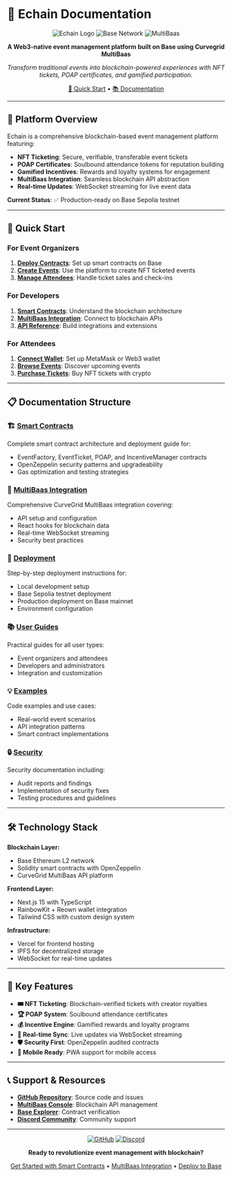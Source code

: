 # 📖 Echain Documentation

<div align="center">

![Echain Logo](https://img.shields.io/badge/Echain-Blockchain_Events_Platform-00D4FF?style=for-the-badge&logo=ethereum&logoColor=white)
![Base Network](https://img.shields.io/badge/Base-Ethereum_L2-0052FF?style=for-the-badge&logo=ethereum&logoColor=white)
![MultiBaas](https://img.shields.io/badge/Curvegrid_MultiBaas-API_Platform-00AEEF?style=for-the-badge&logo=api&logoColor=white)

**A Web3-native event management platform built on Base using Curvegrid MultiBaas**

*Transform traditional events into blockchain-powered experiences with NFT tickets, POAP certificates, and gamified participation.*

[🚀 Quick Start](#-quick-start) • [📚 Documentation](#-documentation-structure)

</div>

---

## 🎯 Platform Overview

Echain is a comprehensive blockchain-based event management platform featuring:

- **NFT Ticketing**: Secure, verifiable, transferable event tickets
- **POAP Certificates**: Soulbound attendance tokens for reputation building
- **Gamified Incentives**: Rewards and loyalty systems for engagement
- **MultiBaas Integration**: Seamless blockchain API abstraction
- **Real-time Updates**: WebSocket streaming for live event data

**Current Status**: ✅ Production-ready on Base Sepolia testnet

---

## 🚀 Quick Start

### For Event Organizers
1. **[Deploy Contracts](./deployment/README.md)**: Set up smart contracts on Base
2. **[Create Events](./guides/README.md#for-event-organizers)**: Use the platform to create NFT ticketed events
3. **[Manage Attendees](./guides/README.md#event-management)**: Handle ticket sales and check-ins

### For Developers
1. **[Smart Contracts](./contracts/README.md)**: Understand the blockchain architecture
2. **[MultiBaas Integration](./integration/README.md)**: Connect to blockchain APIs
3. **[API Reference](./api/README.md)**: Build integrations and extensions

### For Attendees
1. **[Connect Wallet](./guides/README.md#getting-started)**: Set up MetaMask or Web3 wallet
2. **[Browse Events](./examples/README.md)**: Discover upcoming events
3. **[Purchase Tickets](./guides/README.md#buying-tickets)**: Buy NFT tickets with crypto

---

## 📋 Documentation Structure

### 🏗️ [Smart Contracts](./contracts/README.md)
Complete smart contract architecture and deployment guide for:
- EventFactory, EventTicket, POAP, and IncentiveManager contracts
- OpenZeppelin security patterns and upgradeability
- Gas optimization and testing strategies

### 🔗 [MultiBaas Integration](./integration/README.md)
Comprehensive CurveGrid MultiBaas integration covering:
- API setup and configuration
- React hooks for blockchain data
- Real-time WebSocket streaming
- Security best practices

### 🚀 [Deployment](./deployment/README.md)
Step-by-step deployment instructions for:
- Local development setup
- Base Sepolia testnet deployment
- Production deployment on Base mainnet
- Environment configuration

### 📚 [User Guides](./guides/README.md)
Practical guides for all user types:
- Event organizers and attendees
- Developers and administrators
- Integration and customization

### 💡 [Examples](./examples/README.md)
Code examples and use cases:
- Real-world event scenarios
- API integration patterns
- Smart contract implementations

### 🔒 [Security](./security/README.md)
Security documentation including:
- Audit reports and findings
- Implementation of security fixes
- Testing procedures and guidelines

---

## 🛠️ Technology Stack

**Blockchain Layer:**
- Base Ethereum L2 network
- Solidity smart contracts with OpenZeppelin
- CurveGrid MultiBaas API platform

**Frontend Layer:**
- Next.js 15 with TypeScript
- RainbowKit + Reown wallet integration
- Tailwind CSS with custom design system

**Infrastructure:**
- Vercel for frontend hosting
- IPFS for decentralized storage
- WebSocket for real-time updates

---

## 🌟 Key Features

- **🎟️ NFT Ticketing**: Blockchain-verified tickets with creator royalties
- **🏆 POAP System**: Soulbound attendance certificates
- **💰 Incentive Engine**: Gamified rewards and loyalty programs
- **🔄 Real-time Sync**: Live updates via WebSocket streaming
- **🛡️ Security First**: OpenZeppelin audited contracts
- **📱 Mobile Ready**: PWA support for mobile access

---

## 📞 Support & Resources

- **[GitHub Repository](https://github.com/Talent-Index/Echain)**: Source code and issues
- **[MultiBaas Console](https://console.curvegrid.com/)**: Blockchain API management
- **[Base Explorer](https://sepolia.basescan.org/)**: Contract verification
- **[Discord Community](https://discord.gg/echain)**: Community support

---

<div align="center">

[![GitHub](https://img.shields.io/badge/GitHub-Repository-181717?style=flat-square&logo=github)](https://github.com/Talent-Index/Echain)
[![Discord](https://img.shields.io/badge/Discord-Community-5865F2?style=flat-square&logo=discord)](https://discord.gg/echain)

**Ready to revolutionize event management with blockchain?**

[Get Started with Smart Contracts](./contracts/README.md) • [MultiBaas Integration](./integration/README.md) • [Deploy to Base](./deployment/README.md)

</div>